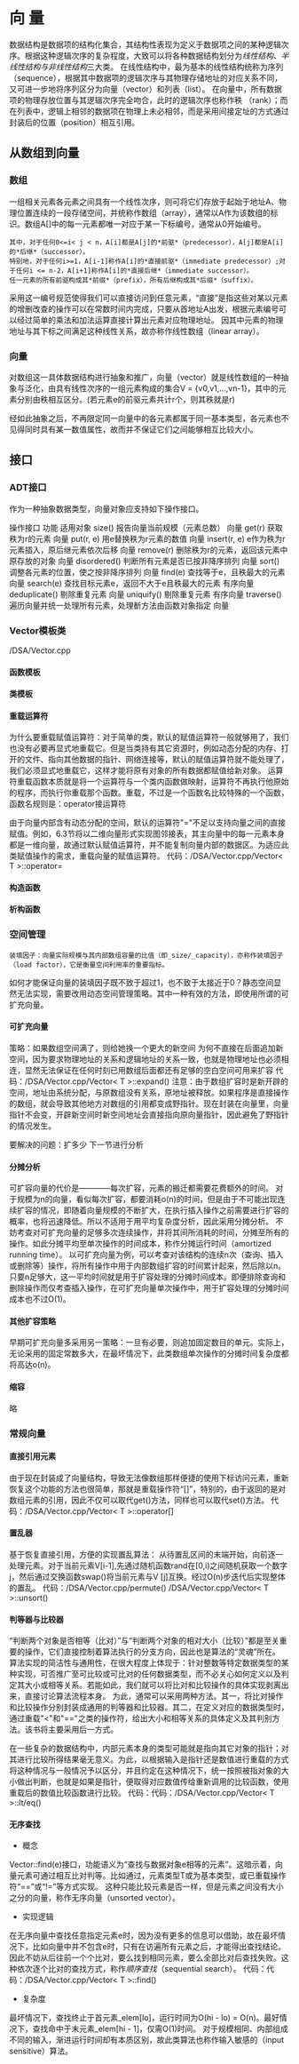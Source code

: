 # 向 量

数据结构是数据项的结构化集合，其结构性表现为定义于数据项之间的某种逻辑次序。根据这种逻辑次序的复杂程度，大致可以将各种数据结构划分为*线性结构、半线性结构与非线性结构*三大类。
在线性结构中，最为基本的线性结构统称为序列（sequence），根据其中数据项的逻辑次序与其物理存储地址的对应关系不同，又可进一步地将序列区分为向量（vector）和列表（list）。
在向量中，所有数据项的物理存放位置与其逻辑次序完全吻合，此时的逻辑次序也称作秩
（rank）；而在列表中，逻辑上相邻的数据项在物理上未必相邻，而是采用间接定址的方式通过封装后的位置（position）相互引用。

## 从数组到向量

### 数组

一组相关元素各元素之间具有一个线性次序，则可将它们存放于起始于地址A、物理位置连续的一段存储空间，并统称作数组（array），通常以A作为该数组的标识。数组A[]中的每一元素都唯一对应于某一下标编号，通常从0开始编号。

    其中，对于任何0<=i< j < n，A[i]都是A[j]的*前驱*（predecessor），A[j]都是A[i]的*后继*（successor）。
    特别地，对于任何i>=1，A[i-1]称作A[i]的*直接前驱*（immediate predecessor）;对于任何i <= n-2，A[i+1]称作A[i]的*直接后继*（immediate successor）。
    任一元素的所有前驱构成其*前缀*（prefix），所有后继构成其*后缀*（suffix）。

采用这一编号规范使得我们可以直接访问到任意元素，“直接”是指这些对某以元素的增删改查的操作可以在常数时间内完成，只要从首地址A出发，根据元素编号可以经过简单的乘法和加法运算直接计算出元素对应物理地址。
因其中元素的物理地址与其下标之间满足这种线性关系，故亦称作线性数组（linear array）。

### 向量

对数组这一具体数据结构进行抽象和推广，向量（vector）就是线性数组的一种抽象与泛化，由具有线性次序的一组元素构成的集合V = {v0,v1,...,vn-1}，其中的元素分别由秩相互区分。(若元素e的前驱元素共计r个，则其秩就是r)

经如此抽象之后，不再限定同一向量中的各元素都属于同一基本类型，各元素也不见得同时具有某一数值属性，故而并不保证它们之间能够相互比较大小。

## 接口

### ADT接口

作为一种抽象数据类型，向量对象应支持如下操作接口。

操作接口    功能                 适用对象
size() 报告向量当前规模（元素总数） 向量
get(r) 获取秩为r的元素 向量
put(r, e) 用e替换秩为r元素的数值 向量
insert(r, e) e作为秩为r元素插入，原后继元素依次后移 向量
remove(r) 删除秩为r的元素，返回该元素中原存放的对象 向量
disordered() 判断所有元素是否已按非降序排列 向量
sort() 调整各元素的位置，使之按非降序排列 向量
find(e) 查找等于e，且秩最大的元素 向量
search(e) 查找目标元素e，返回不大于e且秩最大的元素 有序向量
deduplicate() 剔除重复元素 向量
uniquify() 剔除重复元素 有序向量
traverse() 遍历向量并统一处理所有元素，处理斱方法由函数对象指定 向量

### Vector模板类

/DSA/Vector.cpp

#### 函数模板

#### 类模板

#### 重载运算符

为什么要重载赋值运算符：对于简单的类，默认的赋值运算符一般就够用了，我们也没有必要再显式地重载它。但是当类持有其它资源时，例如动态分配的内存、打开的文件、指向其他数据的指针、网络连接等，默认的赋值运算符就不能处理了，我们必须显式地重载它，这样才能将原有对象的所有数据都赋值给新对象。
运算符重载函数本质就是将一个运算符与一个类内函数做映射，运算符不再执行他原始的程序，而执行你重载那个函数。重载，不过是一个函数名比较特殊的一个函数，函数名规则是：operator接运算符

由于向量内部含有动态分配的空间，默认的运算符"="不足以支持向量之间的直接赋值。例如，6.3节将以二维向量形式实现图邻接表，其主向量中的每一元素本身都是一维向量，故通过默认赋值运算符，并不能复制向量内部的数据区。为适应此类赋值操作的需求，重载向量的赋值运算符。
代码：/DSA/Vector.cpp/Vector< T >::operator=

#### 构造函数

#### 析构函数

### 空间管理

    装填因子：向量实际规模与其内部数组容量的比值（即_size/_capacity），亦称作装填因子（load factor），它是衡量空间利用率的重要指标。
如何才能保证向量的装填因子既不致于超过1，也不致于太接近于0？静态空间显然无法实现，需要改用动态空间管理策略。其中一种有效的方法，即使用所谓的可扩充向量。

#### 可扩充向量

策略：如果数组空间满了，则给她换一个更大的新空间
    为何不直接在后面追加新空间，因为要求物理地址的关系和逻辑地址的关系一致，也就是物理地址也必须相连，显然无法保证在任何时刻已用数组后面都还有足够的空白空间可用来扩容
代码：/DSA/Vector.cpp/Vector< T >::expand()
    注意：由于数组扩容时是新开辟的空间，地址由系统分配，与原数组没有关系，原地址被释放。如果程序是直接操作的数组，就会导致其他地方对数组的引用都变成野指针。现在封装在向量里，向量指针不会变，开辟新空间时新空间地址会直接指向原向量指针，因此避免了野指针的情况发生。

要解决的问题：扩多少
下一节进行分析

#### 分摊分析

可扩容向量的代价是————每次扩容，元素的搬迁都需要花费额外的时间。
对于规模为n的向量，看似每次扩容，都要消耗o(n)的时间，但是由于不可能出现连续扩容的情况，即随着向量规模的不断扩大，在执行插入操作之前需要进行扩容的概率，也将迅速降低。所以不适用于用平均复杂度分析，因此采用分摊分析。
不妨考查对可扩充向量的足够多次连续操作，并将其间所消耗的时间，分摊至所有的操作。如此分摊平均至单次操作的时间成本，称作分摊运行时间（amortized running time）。
以可扩充向量为例，可以考查对该结构的连续n次（查询、插入或删除等）操作，将所有操作中用于内部数组扩容的时间累计起来，然后除以n。只要n足够大，这一平均时间就是用于扩容处理的分摊时间成本。即便排除查询和删除操作而仅考查插入操作，在可扩充向量单次操作中，用于扩容处理的分摊时间成本也不过O(1)。

#### 其他扩容策略

早期可扩充向量多采用另一策略：一旦有必要，则追加固定数目的单元。实际上，无论采用的固定常数多大，在最坏情况下，此类数组单次操作的分摊时间复杂度都将高达o(n)。

#### 缩容

略

### 常规向量

#### 直接引用元素

由于现在封装成了向量结构，导致无法像数组那样便捷的使用下标访问元素，重新恢复这个功能的方法也很简单，那就是重载操作符“[]”，特别的，由于返回的是对数组元素的引用，因此不仅可以取代get()方法，同样也可以取代set()方法。
代码：/DSA/Vector.cpp/Vector< T >::operator[]

#### 置乱器

基于恢复直接引用，方便的实现置乱算法：
从待置乱区间的末端开始，向前逐一处理元素。对于当前元素V[i-1],先通过随机函数rand在[0,i)之间随机获取一个数字j，然后通过交换函数swap()将当前元素与V [j]互换。经过O(n)步迭代后实现整体的置乱。
代码：/DSA/Vector.cpp/permute()
/DSA/Vector.cpp/Vector< T >::unsort()

#### 判等器与比较器

“判断两个对象是否相等（比对）”与“判断两个对象的相对大小（比较）”都是至关重要的操作，它们直接控制着算法执行的分支方向，因此也是算法的“灵魂”所在。
算法实现的简洁性与通用性，在很大程度上体现于：针对整数等特定数据类型的某种实现，可否推广至可比较或可比对的任何数据类型，而不必关心如何定义以及判定其大小或相等关系。若能如此，我们就可以将比对和比较操作的具体实现剥离出来，直接讨论算法流程本身。
为此，通常可以采用两种方法。其一，将比对操作和比较操作分别封装成通用的判等器和比较器。其二，在定义对应的数据类型时，通过重载"<"和"=="之类的操作符，给出大小和相等关系的具体定义及其判别方法。该书将主要采用后一方式。

在一些复杂的数据结构中，内部元素本身的类型可能就是指向其它对象的指针；对其进行比较所得结果毫无意义。为此，以根据输入是指针还是数值进行重载的方式将这种情况与一般情况予以区分，并且约定在这种情况下，统一按照被指对象的大小做出判断，也就是如果是指针，便取得对应数值传给重新调用的比较函数，使用重载后的数值比较函数进行比较。
代码：代码：/DSA/Vector.cpp/Vector< T >::lt/eq()

#### 无序查找

- 概念

Vector::find(e)接口，功能语义为“查找与数据对象e相等的元素”。这暗示着，向量元素可通过相互比对判等。比如通过，元素类型T或为基本类型，或已重载操作符“==”或“!=”等方式实现。
这种只能比较元素是否一样，但是元素之间没有大小之分的向量，称作无序向量（unsorted vector）。

- 实现逻辑

在无序向量中查找任意指定元素e时，因为没有更多的信息可以借助，故在最坏情况下，比如向量中并不包含e时，只有在访遍所有元素之后，才能得出查找结论。因此不妨从后往前一个个比对，要么找到相同元素，要么全部比对后查找失败。这种依次逐个比对的查找方式，称作*顺序查找*（sequential search）。
代码：代码：/DSA/Vector.cpp/Vector< T >::find()

- 复杂度

最坏情况下，查找终止于首元素_elem[lo]，运行时间为O(hi - lo) = O(n)。最好情况下，查找命中于末元素_elem[hi - 1]，仅需O(1)时间。
对于规模相同、内部组成不同的输入，渐进运行时间却有本质区别，故此类算法也称作输入敏感的（input sensitive）算法。

